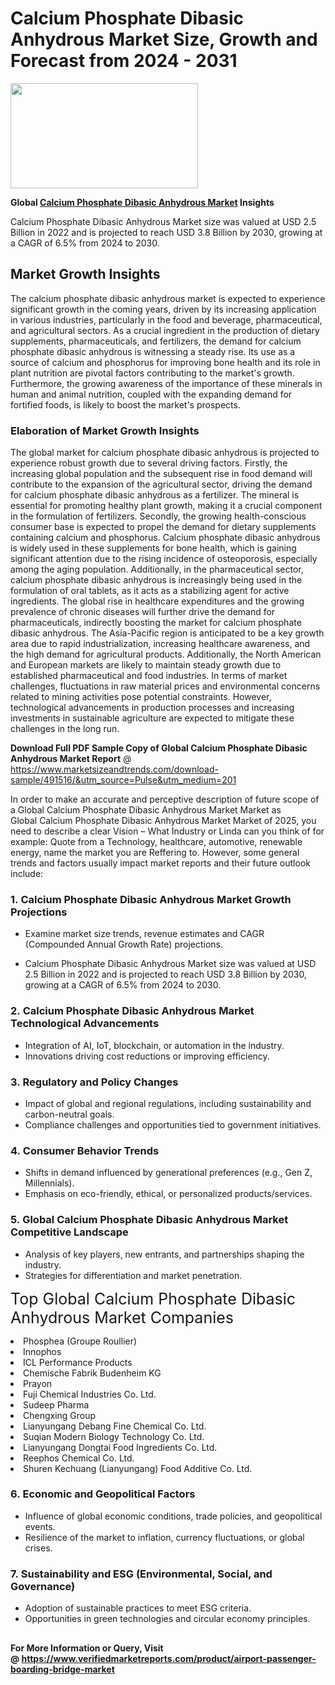<H1>Calcium Phosphate Dibasic Anhydrous Market Size, Growth and Forecast from 2024 - 2031</H1><img class="aligncenter size-medium wp-image-584254" src="https://thirdeyenews.in/wp-content/uploads/2024/09/Global-Market-Research-300x168.jpeg" alt="" width="300" height="168" /><p><strong>Global&nbsp;<a href="https://www.marketsizeandtrends.com/download-sample/491516/&amp;utm_source=Pulse&amp;utm_medium=201">Calcium Phosphate Dibasic Anhydrous Market</a> Insights</strong></p><p>Calcium Phosphate Dibasic Anhydrous Market size was valued at USD 2.5 Billion in 2022 and is projected to reach USD 3.8 Billion by 2030, growing at a CAGR of 6.5% from 2024 to 2030.</p><p><h2>Market Growth Insights</h2> The calcium phosphate dibasic anhydrous market is expected to experience significant growth in the coming years, driven by its increasing application in various industries, particularly in the food and beverage, pharmaceutical, and agricultural sectors. As a crucial ingredient in the production of dietary supplements, pharmaceuticals, and fertilizers, the demand for calcium phosphate dibasic anhydrous is witnessing a steady rise. Its use as a source of calcium and phosphorus for improving bone health and its role in plant nutrition are pivotal factors contributing to the market's growth. Furthermore, the growing awareness of the importance of these minerals in human and animal nutrition, coupled with the expanding demand for fortified foods, is likely to boost the market's prospects.  <h3>Elaboration of Market Growth Insights</h3> The global market for calcium phosphate dibasic anhydrous is projected to experience robust growth due to several driving factors. Firstly, the increasing global population and the subsequent rise in food demand will contribute to the expansion of the agricultural sector, driving the demand for calcium phosphate dibasic anhydrous as a fertilizer. The mineral is essential for promoting healthy plant growth, making it a crucial component in the formulation of fertilizers. Secondly, the growing health-conscious consumer base is expected to propel the demand for dietary supplements containing calcium and phosphorus. Calcium phosphate dibasic anhydrous is widely used in these supplements for bone health, which is gaining significant attention due to the rising incidence of osteoporosis, especially among the aging population. Additionally, in the pharmaceutical sector, calcium phosphate dibasic anhydrous is increasingly being used in the formulation of oral tablets, as it acts as a stabilizing agent for active ingredients. The global rise in healthcare expenditures and the growing prevalence of chronic diseases will further drive the demand for pharmaceuticals, indirectly boosting the market for calcium phosphate dibasic anhydrous. The Asia-Pacific region is anticipated to be a key growth area due to rapid industrialization, increasing healthcare awareness, and the high demand for agricultural products. Additionally, the North American and European markets are likely to maintain steady growth due to established pharmaceutical and food industries. In terms of market challenges, fluctuations in raw material prices and environmental concerns related to mining activities pose potential constraints. However, technological advancements in production processes and increasing investments in sustainable agriculture are expected to mitigate these challenges in the long run. </p><p><span class=""><strong>Download Full PDF Sample Copy of Global Calcium Phosphate Dibasic Anhydrous Market Report</strong> @ <a href="https://www.marketsizeandtrends.com/download-sample/491516/&amp;utm_source=Pulse&amp;utm_medium=201" target="_blank">https://www.marketsizeandtrends.com/download-sample/491516/&amp;utm_source=Pulse&amp;utm_medium=201</a></span></p><p>In order to make an accurate and perceptive description of future scope of a Global&nbsp;Calcium Phosphate Dibasic Anhydrous Market Market as Global&nbsp;Calcium Phosphate Dibasic Anhydrous Market Market of 2025, you need to describe a clear Vision &ndash; What Industry or Linda can you think of for example: Quote from a Technology, healthcare, automotive, renewable energy, name the market you are Reffering to. However, some general trends and factors usually impact market reports and their future outlook include:</p><h3>1.&nbsp;<strong>Calcium Phosphate Dibasic Anhydrous Market Growth Projections</strong></h3><ul><li>Examine market size trends, revenue estimates and CAGR (Compounded Annual Growth Rate) projections.</li><li><p>Calcium Phosphate Dibasic Anhydrous Market size was valued at USD 2.5 Billion in 2022 and is projected to reach USD 3.8 Billion by 2030, growing at a CAGR of 6.5% from 2024 to 2030.</p></li></ul><h3>2.&nbsp;<strong>Calcium Phosphate Dibasic Anhydrous Market Technological Advancements</strong></h3><ul><li>Integration of AI, IoT, blockchain, or automation in the industry.</li><li>Innovations driving cost reductions or improving efficiency.</li></ul><h3>3.&nbsp;<strong>Regulatory and Policy Changes</strong></h3><ul><li>Impact of global and regional regulations, including sustainability and carbon-neutral goals.</li><li>Compliance challenges and opportunities tied to government initiatives.</li></ul><h3>4.&nbsp;<strong>Consumer Behavior Trends</strong></h3><ul><li>Shifts in demand influenced by generational preferences (e.g., Gen Z, Millennials).</li><li>Emphasis on eco-friendly, ethical, or personalized products/services.</li></ul><h3>5.&nbsp;<strong>Global Calcium Phosphate Dibasic Anhydrous Market Competitive Landscape</strong></h3><ul><li>Analysis of key players, new entrants, and partnerships shaping the industry.</li><li>Strategies for differentiation and market penetration.</li></ul><p data-pm-slice="1 1 []"><span style="color: inherit; font-family: inherit; font-size: 25px;">Top Global Calcium Phosphate Dibasic Anhydrous Market Companies</span></p><div class="" data-test-id=""><p><li>Phosphea (Groupe Roullier)</li><li> Innophos</li><li> ICL Performance Products</li><li> Chemische Fabrik Budenheim KG</li><li> Prayon</li><li> Fuji Chemical Industries Co. Ltd.</li><li> Sudeep Pharma</li><li> Chengxing Group</li><li> Lianyungang Debang Fine Chemical Co. Ltd.</li><li> Suqian Modern Biology Technology Co. Ltd.</li><li> Lianyungang Dongtai Food Ingredients Co. Ltd.</li><li> Reephos Chemical Co. Ltd.</li><li> Shuren Kechuang (Lianyungang) Food Additive Co. Ltd.</li></p></div><h3>6.&nbsp;<strong>Economic and Geopolitical Factors</strong></h3><ul><li>Influence of global economic conditions, trade policies, and geopolitical events.</li><li>Resilience of the market to inflation, currency fluctuations, or global crises.</li></ul><h3>7.&nbsp;<strong>Sustainability and ESG (Environmental, Social, and Governance)</strong></h3><ul><li>Adoption of sustainable practices to meet ESG criteria.</li><li>Opportunities in green technologies and circular economy principles.</li></ul><h2><strong style="font-size: 14px;">For More Information or Query, Visit @&nbsp;</strong><a style="background-color: #ffffff; font-size: 14px;" href="https://www.marketsizeandtrends.com/report/calcium-phosphate-dibasic-anhydrous-market/" target="_blank">https://www.verifiedmarketreports.com/product/airport-passenger-boarding-bridge-market</a></h2>